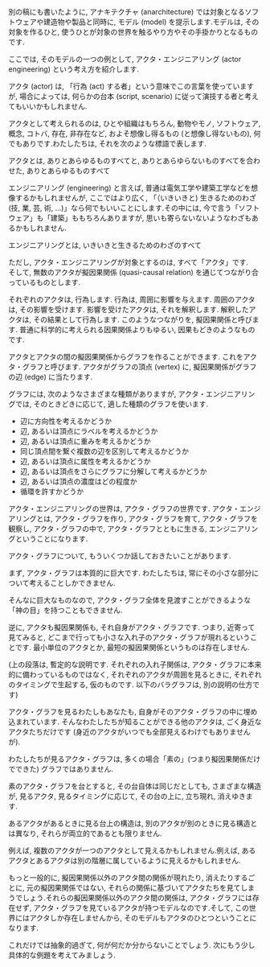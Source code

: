 別の稿にも書いたように, アナキテクチャ (anarchitecture) では対象となるソフトウェアや建造物や製品と同時に, モデル (model) を提示します.モデルは, その対象を作るひと, 使うひとが対象の世界を触るやり方やその手掛かりとなるものです.

ここでは, そのモデルの一つの例として, アクタ・エンジニアリング (actor engineering) という考え方を紹介します.

アクタ (actor) は, 「行為 (act) する者」という意味でこの言葉を使っていますが, 場合によっては, 何らかの台本 (script, scenario) に従って演技する者と考えてもいいかもしれません.

アクタとして考えられるのは, ひとや組織はもちろん, 動物やモノ, ソフトウェア, 概念, コトバ, 存在, 非存在など, およそ想像し得るもの (と想像し得ないもの), 何でもありです.わたしたちは, それを次のような標語で表します.

アクタとは, ありとあらゆるものすべてと, ありとあらゆらないものすべてを合わせた, ありとあらゆるものすべて

エンジニアリング (engineering) と言えば, 普通は電気工学や建築工学などを想像するかもしれませんが, ここではより広く, 「（いきいきと) 生きるためのわざ (技, 業, 芸, 術, …)」なら何でもいいことにします.その中には, 今で言う「ソフトウェア」も「建築」ももちろんありますが, 思いも寄らないないようなわざもあるかもしれません.

エンジニアリングとは, いきいきと生きるためのわざのすべて

ただし, アクタ・エンジニアリングが対象とするのは, すべて「アクタ」です.　そして, 無数のアクタが擬因果関係 (quasi-causal relation) を通じてつながり合っているものとします.

それぞれのアクタは, 行為します. 行為は, 周囲に影響を与えます. 周囲のアクタは, その影響を受けます. 影響を受けたアクタは, それを解釈します. 解釈したアクタは, その結果として行為します. このようなつながりを, 擬因果関係と呼びます. 普通に科学的に考えられる因果関係よりもゆるい, 因果もどきのようなものです.

アクタとアクタの間の擬因果関係からグラフを作ることができます. これをアクタ・グラフと呼びます. アクタがグラフの頂点 (vertex) に, 擬因果関係がグラフの辺 (edge) に当たります.

グラフには, 次のようなさまざまな種類がありますが, アクタ・エンジニアリングでは, そのときどきに応じて, 適した種類のグラフを使います.

- 辺に方向性を考えるかどうか
- 辺, あるいは頂点にラベルを考えるかどうか
- 辺, あるいは頂点に重みを考えるかどうか
- 同じ頂点間を繋ぐ複数の辺を区別して考えるかどうか
- 辺, あるいは頂点に属性を考えるかどうか
- 辺, あるいは頂点をさらにグラフに分解して考えるかどうか
- 辺, あるいは頂点の濃度はどの程度か
- 循環を許すかどうか

アクタ・エンジニアリングの世界は, アクタ・グラフの世界です. アクタ・エンジアリングとは, アクタ・グラフを作り, アクタ・グラフを育て, アクタ・グラフを観察し, アクタ・グラフの中で, アクタ・グラフとともに生きる, エンジニアリングということになります.

アクタ・グラフについて, もういくつか話しておきたいことがあります.

まず, アクタ・グラフは本質的に巨大です. わたしたちは, 常にその小さな部分について考えることしかできません.

そんなに巨大なものなので, アクタ・グラフ全体を見渡すことができるような「神の目」を持つこともできません.

逆に, アクタも擬因果関係も, それ自身がアクタ・グラフです. つまり, 近寄って見てみると, どこまで行っても小さな入れ子のアクタ・グラフが現れるということです. 最小単位のアクタとか, 最短の擬因果関係というものは存在しません.

(上の段落は, 暫定的な説明です. それぞれの入れ子関係は, アクタ・グラフに本来的に備わっているものではなく, それぞれのアクタが周囲を見るときに, それぞれのタイミングで生起する, 仮のものです. 以下のバラグラフは, 別の説明の仕方です)

アクタ・グラフを見るわたしもあなたも, 自身がそのアクタ・グラフの中に埋め込まれています. そんなわたしたちが知ることができる他のアクタは, ごく身近なアクタたちだけです (身近のアクタがいつでも全部見えるわけでもありませんが).

わたしたちが見るアクタ・グラフは, 多くの場合「素の」(つまり擬因果関係だけでできた) グラフではありません.

素のアクタ・グラフを台とすると, その台自体は同じだとしても, さまざまな構造が, 見るアクタ, 見るタイミングに応じて, その台の上に, 立ち現れ, 消えゆきます.

あるアクタがあるときに見る台上の構造は, 別のアクタが別のときに見る構造とは異なり, それらが両立的であるとも限りません.

例えば, 複数のアクタが一つのアクタとして見えるかもしれません.例えば, あるアクタとあるアクタは別の階層に属しているように見えるかもしれません.

もっと一般的に, 擬因果関係以外のアクタ間の関係が現れたり, 消えたりするごとに, 元の擬因果関係ではない, それらの関係に基づいてアクタたちを見てしまうでしょう.それらの擬因果関係以外のアクタ間の関係は, アクタ・グラフには存在せず, アクタ・グラフを見ているアクタが持つモデルなのです.そして, この世界にはアクタしか存在しませんから, そのモデルもアクタのひとつということになります.

これだけでは抽象的過ぎて, 何が何だか分からないことでしょう. 次にもう少し具体的な例題を考えてみましょう.

